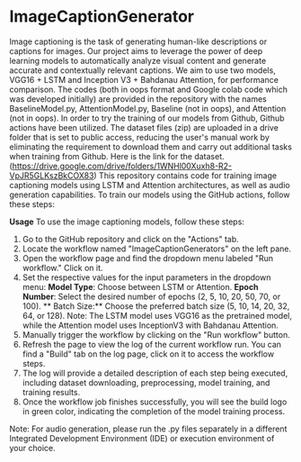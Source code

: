 # ImageCaptionGenerator
Image captioning is the task of generating human-like descriptions or captions for images. Our project aims to leverage the power of deep learning models to automatically analyze visual content and generate accurate and contextually relevant captions. We aim to use two models, VGG16 + LSTM and Inception V3 + Bahdanau Attention, for performance comparison. 
The codes (both in oops format and Google colab code which was developed initially) are provided in the repository with the names BaselineModel.py, AttentionModel.py, Baseline (not in oops), and Attention (not in oops). In order to try the training of our models from Github, Github actions have been utilized. The dataset files (zip) are uploaded in a drive folder that is set to public access, reducing the user's manual work by eliminating the requirement to download them and carry out additional tasks when training from Github. Here is the link for the dataset. (https://drive.google.com/drive/folders/1WNHl00Xuxh8-R2-VpJR5GLKszBkCOX83)
This repository contains code for training image captioning models using LSTM and Attention architectures, as well as audio generation capabilities. To train our models using the GitHub actions, follow these steps:

**Usage**
To use the image captioning models, follow these steps:

1.	Go to the GitHub repository and click on the "Actions" tab.
2.	Locate the workflow named "ImageCaptionGenerators" on the left pane.
3.	Open the workflow page and find the dropdown menu labeled "Run workflow." Click on it.
4.	Set the respective values for the input parameters in the dropdown menu:
    **Model Type**: Choose between LSTM or Attention.
    **Epoch Number**: Select the desired number of epochs (2, 5, 10, 20, 50, 70, or 100).
   ** Batch Size:** Choose the preferred batch size (5, 10, 14, 20, 32, 64, or 128).
    Note: The LSTM model uses VGG16 as the pretrained model, while the Attention model uses InceptionV3 with Bahdanau Attention.
5.	Manually trigger the workflow by clicking on the "Run workflow" button.
6.	Refresh the page to view the log of the current workflow run. You can find a "Build" tab on the log page, click on it to access the workflow steps.
7.	The log will provide a detailed description of each step being executed, including dataset downloading, preprocessing, model training, and training results.
8.	Once the workflow job finishes successfully, you will see the build logo in green color, indicating the completion of the model training process.

Note: For audio generation, please run the .py files separately in a different Integrated Development Environment (IDE) or execution environment of your choice.


